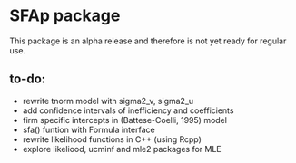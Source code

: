 SFAp package
===============

This package is an alpha release and therefore is not yet ready for regular use.

to-do:
------

- rewrite tnorm model with sigma2_v, sigma2_u
- add confidence intervals of inefficiency and coefficients
- firm specific intercepts in (Battese-Coelli, 1995) model
- sfa() funtion with Formula interface 
- rewrite likelihood functions in C++ (using Rcpp)
- explore likeliood, ucminf and mle2 packages for MLE